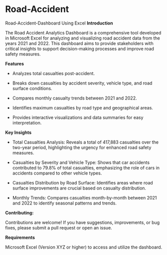 # Road-Accident
Road-Accident-Dashboard Using Excel
**Introduction**

The Road Accident Analytics Dashboard is a comprehensive tool developed in Microsoft Excel for analyzing and visualizing road accident data from the years 2021 and 2022. This dashboard aims to provide stakeholders with critical insights to support decision-making processes and improve road safety measures.

**Features**

* Analyzes total casualties post-accident.

* Breaks down casualties by accident severity, vehicle type, and road surface conditions.

* Compares monthly casualty trends between 2021 and 2022.

* Identifies maximum casualties by road type and geographical areas.

* Provides interactive visualizations and data summaries for easy interpretation.

**Key Insights**

* Total Casualties Analysis: Reveals a total of 417,883 casualties over the two-year period, highlighting the urgency for enhanced road safety measures.

* Casualties by Severity and Vehicle Type: Shows that car accidents contributed to 79.8% of total casualties, emphasizing the role of cars in accidents compared to other vehicle types.

* Casualties Distribution by Road Surface: Identifies areas where road surface improvements are crucial based on casualty distribution.

* Monthly Trends: Compares casualties month-by-month between 2021 and 2022 to identify seasonal patterns and trends.


**Contributing:**

Contributions are welcome! If you have suggestions, improvements, or bug fixes, please submit a pull request or open an issue.

**Requirements**

Microsoft Excel (Version XYZ or higher) to access and utilize the dashboard.
